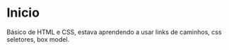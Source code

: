 # Inicio
Básico de HTML e CSS, estava aprendendo a usar links de caminhos, css seletores, box model.
